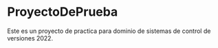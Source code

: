 # ProyectoDePrueba
Este es un proyecto de practica para dominio de sistemas de control de versiones 2022.

